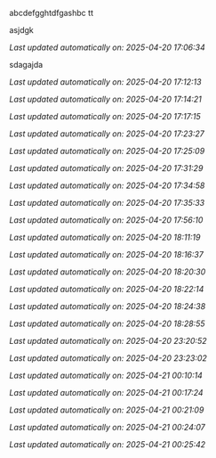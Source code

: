 abcdefgghtdfgashbc tt  

asjdgk


_Last updated automatically on: 2025-04-20 17:06:34_

sdagajda


_Last updated automatically on: 2025-04-20 17:12:13_

_Last updated automatically on: 2025-04-20 17:14:21_

_Last updated automatically on: 2025-04-20 17:17:15_

_Last updated automatically on: 2025-04-20 17:23:27_

_Last updated automatically on: 2025-04-20 17:25:09_

_Last updated automatically on: 2025-04-20 17:31:29_

_Last updated automatically on: 2025-04-20 17:34:58_

_Last updated automatically on: 2025-04-20 17:35:33_

_Last updated automatically on: 2025-04-20 17:56:10_

_Last updated automatically on: 2025-04-20 18:11:19_

_Last updated automatically on: 2025-04-20 18:16:37_

_Last updated automatically on: 2025-04-20 18:20:30_

_Last updated automatically on: 2025-04-20 18:22:14_

_Last updated automatically on: 2025-04-20 18:24:38_

_Last updated automatically on: 2025-04-20 18:28:55_

_Last updated automatically on: 2025-04-20 23:20:52_

_Last updated automatically on: 2025-04-20 23:23:02_

_Last updated automatically on: 2025-04-21 00:10:14_


_Last updated automatically on: 2025-04-21 00:17:24_

_Last updated automatically on: 2025-04-21 00:21:09_

_Last updated automatically on: 2025-04-21 00:24:07_

_Last updated automatically on: 2025-04-21 00:25:42_